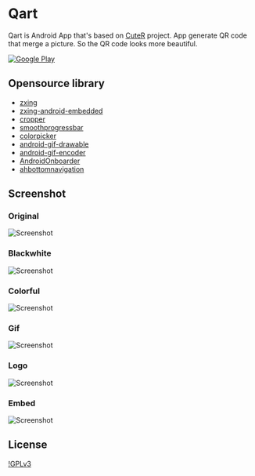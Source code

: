 Qart
=======================
Qart is Android App that's based on [CuteR](https://github.com/chinuno-usami/CuteR) project. App generate QR code that merge a picture. So the QR code looks more beautiful.

[![Google Play](http://developer.android.com/images/brand/en_generic_rgb_wo_45.png)](https://play.google.com/store/apps/details?id=io.github.scola.qart)

Opensource library
------------------
 * [zxing](https://github.com/zxing/zxing)
 * [zxing-android-embedded](https://github.com/journeyapps/zxing-android-embedded)
 * [cropper](https://github.com/edmodo/cropper)
 * [smoothprogressbar](https://github.com/castorflex/SmoothProgressBar)
 * [colorpicker](https://github.com/QuadFlask/colorpicker)
 * [android-gif-drawable](https://github.com/koral--/android-gif-drawable)
 * [android-gif-encoder](https://github.com/nbadal/android-gif-encoder)
 * [AndroidOnboarder](https://github.com/chyrta/AndroidOnboarder)
 * [ahbottomnavigation](https://github.com/aurelhubert/ahbottomnavigation)
 
Screenshot
------------------
### Original  
![Screenshot](https://raw.github.com/scola/qart/master/screenshot/a15b4afegw1f7uexryho6j20gk0htdny.jpg)  

### Blackwhite  
![Screenshot](https://raw.github.com/scola/qart/master/screenshot/a15b4afegw1f7jlvotdhwj20kf0kfdgm.jpg) 
 
### Colorful
![Screenshot](https://raw.github.com/scola/qart/master/screenshot/a15b4afegw1f7udyagbkxj20kf0kfgrz.jpg)

### Gif
![Screenshot](http://ww2.sinaimg.cn/large/a15b4afegw1f8bqzrkav7g20c90c9466)

### Logo
![Screenshot](https://raw.github.com/scola/qart/master/screenshot/a15b4afegw1f8zoubd8dkj20kg0kgta3.jpg)

### Embed
![Screenshot](https://raw.github.com/scola/qart/master/screenshot/a15b4afegw1f8br0aiow1j20ic0r67sa.jpg)  
    
License
-----
[!GPLv3](https://www.gnu.org/licenses/gpl-3.0.en.html)